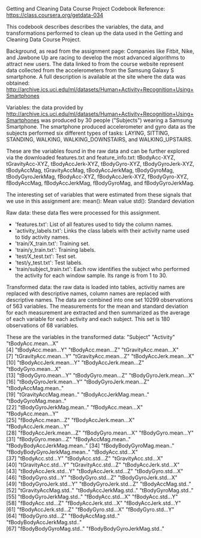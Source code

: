 Getting and Cleaning Data Course Project Codebook
Reference: https://class.coursera.org/getdata-034

This codebook describes describes the variables, the data, and transformations performed to clean up the data used in the Getting and Cleaning Data Course Project.


Background, as read from the assignment page: Companies like Fitbit, Nike, and Jawbone Up are racing to develop the most advanced algorithms to attract new users. The data linked to from the course website represent data collected from the accelerometers from the Samsung Galaxy S smartphone. A full description is available at the site where the data was obtained: http://archive.ics.uci.edu/ml/datasets/Human+Activity+Recognition+Using+Smartphones 

Variables: the data provided by http://archive.ics.uci.edu/ml/datasets/Human+Activity+Recognition+Using+Smartphones was produced by 30 people ("Subjects") wearing a Samsung Smartphone.  The smartphone produced accelerometer and gyro data as the subjects performed six different types of tasks: LAYING, SITTING, STANDING, WALKING, WALKING_DOWNSTAIRS, and WALKING_UPSTAIRS.

These are the variables found in the raw data and can be further explored via the downloaded features.txt and feature_info.txt: tBodyAcc-XYZ, tGravityAcc-XYZ, tBodyAccJerk-XYZ, tBodyGyro-XYZ, tBodyGyroJerk-XYZ, tBodyAccMag, tGravityAccMag, tBodyAccJerkMag, tBodyGyroMag, tBodyGyroJerkMag, fBodyAcc-XYZ, fBodyAccJerk-XYZ, fBodyGyro-XYZ, fBodyAccMag, fBodyAccJerkMag, fBodyGyroMag, and fBodyGyroJerkMag.

The interesting set of variables that were estimated from these signals that we use in this assignment are: 
	mean(): Mean value
	std(): Standard deviation

Raw data: these data fles were processed for this assignment.
- 'features.txt': List of all features used to tidy the column names.
- 'activity_labels.txt': Links the class labels with their activity name used to tidy activity names.
- 'train/X_train.txt': Training set.
- 'train/y_train.txt': Training labels.
- 'test/X_test.txt': Test set.
- 'test/y_test.txt': Test labels.
- 'train/subject_train.txt': Each row identifies the subject who performed the activity for each window sample. Its range is from 1 to 30. 

Transformed data: the raw data is loaded into tables, activitiy names are replaced with descriptive names, column names are replaced with descriptive names. The data are combined into one set 10299 observations of 563 variables. The measurements for the mean and standard deviation for each measurement are extracted and then summarized as the average of each variable for each activity and each subject. This set is 180 observations of 68 variables.

These are the variables in the transformed data:
     "Subject"                     "Activity"                    "tBodyAcc.mean...X"          
 [4] "tBodyAcc.mean...Y"           "tBodyAcc.mean...Z"           "tGravityAcc.mean...X"       
 [7] "tGravityAcc.mean...Y"        "tGravityAcc.mean...Z"        "tBodyAccJerk.mean...X"      
[10] "tBodyAccJerk.mean...Y"       "tBodyAccJerk.mean...Z"       "tBodyGyro.mean...X"         
[13] "tBodyGyro.mean...Y"          "tBodyGyro.mean...Z"          "tBodyGyroJerk.mean...X"     
[16] "tBodyGyroJerk.mean...Y"      "tBodyGyroJerk.mean...Z"      "tBodyAccMag.mean.."         
[19] "tGravityAccMag.mean.."       "tBodyAccJerkMag.mean.."      "tBodyGyroMag.mean.."        
[22] "tBodyGyroJerkMag.mean.."     "fBodyAcc.mean...X"           "fBodyAcc.mean...Y"          
[25] "fBodyAcc.mean...Z"           "fBodyAccJerk.mean...X"       "fBodyAccJerk.mean...Y"      
[28] "fBodyAccJerk.mean...Z"       "fBodyGyro.mean...X"          "fBodyGyro.mean...Y"         
[31] "fBodyGyro.mean...Z"          "fBodyAccMag.mean.."          "fBodyBodyAccJerkMag.mean.." 
[34] "fBodyBodyGyroMag.mean.."     "fBodyBodyGyroJerkMag.mean.." "tBodyAcc.std...X"           
[37] "tBodyAcc.std...Y"            "tBodyAcc.std...Z"            "tGravityAcc.std...X"        
[40] "tGravityAcc.std...Y"         "tGravityAcc.std...Z"         "tBodyAccJerk.std...X"       
[43] "tBodyAccJerk.std...Y"        "tBodyAccJerk.std...Z"        "tBodyGyro.std...X"          
[46] "tBodyGyro.std...Y"           "tBodyGyro.std...Z"           "tBodyGyroJerk.std...X"      
[49] "tBodyGyroJerk.std...Y"       "tBodyGyroJerk.std...Z"       "tBodyAccMag.std.."          
[52] "tGravityAccMag.std.."        "tBodyAccJerkMag.std.."       "tBodyGyroMag.std.."         
[55] "tBodyGyroJerkMag.std.."      "fBodyAcc.std...X"            "fBodyAcc.std...Y"           
[58] "fBodyAcc.std...Z"            "fBodyAccJerk.std...X"        "fBodyAccJerk.std...Y"       
[61] "fBodyAccJerk.std...Z"        "fBodyGyro.std...X"           "fBodyGyro.std...Y"          
[64] "fBodyGyro.std...Z"           "fBodyAccMag.std.."           "fBodyBodyAccJerkMag.std.."  
[67] "fBodyBodyGyroMag.std.."      "fBodyBodyGyroJerkMag.std.."
